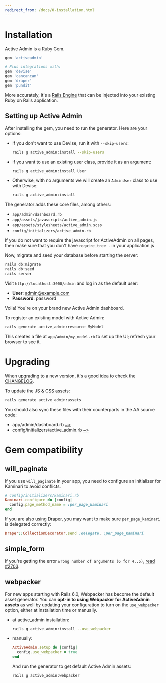 ```yaml
---
redirect_from: /docs/0-installation.html
---
```


# Installation

Active Admin is a Ruby Gem.

```ruby
gem 'activeadmin'

# Plus integrations with:
gem 'devise'
gem 'cancancan'
gem 'draper'
gem 'pundit'
```

More accurately, it's a [Rails Engine](http://guides.rubyonrails.org/engines.html)
that can be injected into your existing Ruby on Rails application.

## Setting up Active Admin

After installing the gem, you need to run the generator. Here are your options:

* If you don't want to use Devise, run it with `--skip-users`:

  ```sh
  rails g active_admin:install --skip-users
  ```

* If you want to use an existing user class, provide it as an argument:

  ```sh
  rails g active_admin:install User
  ```

* Otherwise, with no arguments we will create an `AdminUser` class to use with Devise:

  ```sh
  rails g active_admin:install
  ```

The generator adds these core files, among others:

* `app/admin/dashboard.rb`
* `app/assets/javascripts/active_admin.js`
* `app/assets/stylesheets/active_admin.scss`
* `config/initializers/active_admin.rb`

If you do not want to require the javascript for ActiveAdmin on all pages,
then make sure that you don't have `require_tree .` in your application.js

Now, migrate and seed your database before starting the server:

```sh
rails db:migrate
rails db:seed
rails server
```

Visit `http://localhost:3000/admin` and log in as the default user:

* __User__: admin@example.com
* __Password__: password

Voila! You're on your brand new Active Admin dashboard.

To register an existing model with Active Admin:

```sh
rails generate active_admin:resource MyModel
```

This creates a file at `app/admin/my_model.rb` to set up the UI; refresh your
browser to see it.

# Upgrading

When upgrading to a new version, it's a good idea to check the [CHANGELOG].

To update the JS & CSS assets:

```sh
rails generate active_admin:assets
```

You should also sync these files with their counterparts in the AA source code:

* app/admin/dashboard.rb [~>][dashboard.rb]
* config/initializers/active_admin.rb [~>][active_admin.rb]

# Gem compatibility

## will_paginate

If you use `will_paginate` in your app, you need to configure an initializer for
Kaminari to avoid conflicts.

```ruby
# config/initializers/kaminari.rb
Kaminari.configure do |config|
  config.page_method_name = :per_page_kaminari
end
```

If you are also using [Draper](https://github.com/drapergem/draper), you may
want to make sure `per_page_kaminari` is delegated correctly:

```ruby
Draper::CollectionDecorator.send :delegate, :per_page_kaminari
```

## simple_form

If you're getting the error `wrong number of arguments (6 for 4..5)`, [read #2703].

## webpacker

For new apps starting with Rails 6.0, Webpacker has become the default asset generator. You can **opt-in to using Webpacker for ActiveAdmin assets** as well by updating your configuration to turn on the `use_webpacker` option, either at installation time or manually.

* at active_admin installation:

  ```sh
  rails g active_admin:install --use_webpacker
  ```

* manually:

  ```ruby
  ActiveAdmin.setup do |config|
    config.use_webpacker = true
  end
  ```

  And run the generator to get default Active Admin assets:

  ```sh
  rails g active_admin:webpacker
  ```

[CHANGELOG]: https://github.com/activeadmin/activeadmin/blob/master/CHANGELOG.md
[dashboard.rb]: https://github.com/activeadmin/activeadmin/blob/master/lib/generators/active_admin/install/templates/dashboard.rb
[active_admin.rb]: https://github.com/activeadmin/activeadmin/blob/master/lib/generators/active_admin/install/templates/active_admin.rb.erb
[read #2703]: https://github.com/activeadmin/activeadmin/issues/2703#issuecomment-38140864
